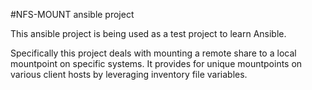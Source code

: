 #NFS-MOUNT ansible project

This ansible project is being used as a test project to learn Ansible.

Specifically this project deals with mounting a remote share to a local mountpoint on specific systems. It provides for unique mountpoints on various client hosts by leveraging inventory file variables.

